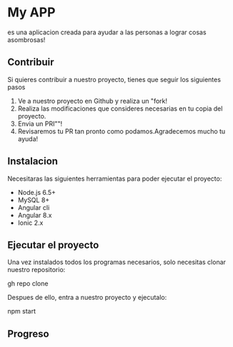 # My APP

es una aplicacion creada para ayudar a las personas a lograr cosas asombrosas!
## Contribuir

Si quieres contribuir a nuestro proyecto, tienes que seguir los siguientes pasos
1. Ve a nuestro proyecto en Github y realiza un "fork!
2. Realiza las modificaciones que consideres necesarias en tu copia del proyecto.
3. Envia un PRI""!
4. Revisaremos tu PR tan pronto como podamos.Agradecemos mucho tu ayuda!

## Instalacion

Necesitaras las siguientes herramientas para poder ejecutar el proyecto:
- Node.js 6.5+
- MySQL 8+
- Angular cli
- Angular 8.x
- Ionic 2.x

## Ejecutar el proyecto

Una vez instalados todos los programas necesarios, solo necesitas clonar nuestro repositorio:

gh repo clone <repo>
  
Despues de ello, entra a nuestro proyecto y ejecutalo:

npm start
  
## Progreso
  
